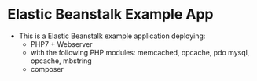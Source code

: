 # Elastic Beanstalk Example App

* This is a Elastic Beanstalk example application deploying:
  * PHP7 + Webserver
  * with the following PHP modules: memcached, opcache, pdo mysql, opcache, mbstring
  * composer
